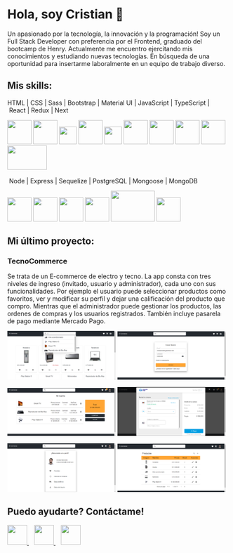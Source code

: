 # Hola, soy Cristian 👋

<p>
  Un apasionado por la tecnología, la innovación y la programación! Soy un Full Stack Developer con preferencia por el Frontend, graduado del bootcamp de Henry.
  Actualmente me encuentro ejercitando mis conocimientos y estudiando nuevas tecnologías. En búsqueda de una oportunidad para insertarme laboralmente en un equipo de trabajo diverso.
</p>

## Mis skills:

HTML&nbsp;|&nbsp;CSS&nbsp;|&nbsp;Sass&nbsp;|&nbsp;Bootstrap&nbsp;|&nbsp;Material UI&nbsp;|&nbsp;JavaScript&nbsp;|&nbsp;TypeScript&nbsp;|&nbsp;React&nbsp;|&nbsp;Redux&nbsp;|&nbsp;Next

<p>
  <a>
    <img src="https://raw.githubusercontent.com/yurijserrano/Github-Profile-Readme-Logos/master/others/html.svg" height="55" width="55" />
  </a>
  <a>
    <img src="https://raw.githubusercontent.com/yurijserrano/Github-Profile-Readme-Logos/master/others/css.svg" height="55" width="55" />
  </a>
  <a>
    <img src="https://upload.wikimedia.org/wikipedia/commons/thumb/9/96/Sass_Logo_Color.svg/245px-Sass_Logo_Color.svg.png" height="40" width="40" />
  </a>
  <a>
    <img src="https://cutewallpaper.org/24/bootstrap-logo-png/download-bootstrap-logo-in-vector-eps-svg-cdr-for-free--brandlogosnet.png" height="55" width="55" />
  </a>
  <a>
    <img src="https://camo.githubusercontent.com/4915c672a5aa2a0bb15d4ece78217ef9222c2cd99095841d0fd48abb55e1f8af/68747470733a2f2f75706c6f61642e77696b696d656469612e6f72672f77696b6970656469612f636f6d6d6f6e732f7468756d622f642f64632f4c6f676f5f6d6174657269616c5f64657369676e2e7376672f35313270782d4c6f676f5f6d6174657269616c5f64657369676e2e7376672e706e67" height="40" width="40" />
  </a>
  <a>
    <img src="https://raw.githubusercontent.com/yurijserrano/Github-Profile-Readme-Logos/master/programming%20languages/javascript.svg" height="55" width="55" />
  </a>
  <a>
    <img src="https://raw.githubusercontent.com/yurijserrano/Github-Profile-Readme-Logos/master/programming%20languages/typescript.svg" height="55" width="55" />
  </a>
  <a>
    <img src="https://raw.githubusercontent.com/yurijserrano/Github-Profile-Readme-Logos/master/frameworks/react.svg" height="55" width="55" />
  </a>
  <a>
    <img src="https://raw.githubusercontent.com/yurijserrano/Github-Profile-Readme-Logos/master/frameworks/redux.svg" height="55" width="55" />
  </a>
  <a>
    <img src="https://encrypted-tbn0.gstatic.com/images?q=tbn:ANd9GcQ2uYW06dp7DzGKN3FAe0Nvj3M-WttYSCF-SA&usqp=CAU" height="55" width="90" />
  </a>
</p>

&nbsp;Node&nbsp;|&nbsp;Express&nbsp;|&nbsp;Sequelize&nbsp;|&nbsp;PostgreSQL&nbsp;|&nbsp;Mongoose&nbsp;|&nbsp;MongoDB

<p>
  <a>
    <img src="https://raw.githubusercontent.com/yurijserrano/Github-Profile-Readme-Logos/master/frameworks/nodejs.svg" height="55" width="55" />
  </a>
  <a>
    <img src="https://camo.githubusercontent.com/28e93a1bfe79f991ddcd35f7833e8537f0e7b31aa326dfbe98fe7eb538b40b46/68747470733a2f2f63646e2e69636f6e2d69636f6e732e636f6d2f69636f6e73322f323431352f504e472f3531322f657870726573735f6f726967696e616c5f776f72646d61726b5f6c6f676f5f69636f6e5f3134363532382e706e67" height="55" width="55" />
  </a>
  <a>
    <img src="https://camo.githubusercontent.com/c7df0ed52a480ff725aac7ac3a11c8aedb6f60ea8ab01929c6adea9903589222/68747470733a2f2f63646e2e69636f6e2d69636f6e732e636f6d2f69636f6e73322f323130372f504e472f3531322f66696c655f747970655f73657175656c697a655f69636f6e5f3133303137332e706e67" height="55" width="55" />
  </a>
  <a>
    <img src="https://raw.githubusercontent.com/yurijserrano/Github-Profile-Readme-Logos/master/databases/postgresql.svg" height="55" width="55" />
  </a>
  <a>
    <img src="https://encrypted-tbn0.gstatic.com/images?q=tbn:ANd9GcRlo1WiHA_kxWS48IuEX39GF24thYMuECukzr3Q39DZQ27hxkH0ffOie1amCuQKfNYocLc&usqp=CAU" height="70" width="100" />
  </a>
  <a>
    <img src="https://encrypted-tbn0.gstatic.com/images?q=tbn:ANd9GcQcjvDGqzTInBWJTiQDhAIlKfDnPet_R2tk0A&usqp=CAU" height="55" width="55" />
  </a>
</p>

## Mi último proyecto:

<h3>TecnoCommerce</h3>

<p>
  Se trata de un E-commerce de electro y tecno. La app consta con tres niveles de ingreso (invitado, usuario y administrador), cada uno con sus funcionalidades. Por ejemplo el usuario puede seleccionar productos como favoritos, ver y modificar su perfil y dejar una calificación del producto que compro. Mientras que el administrador puede gestionar los productos, las ordenes de compras y los usuarios registrados. También incluye pasarela de pago mediante Mercado Pago.
</p>

<p>
  <img src="https://github.com/Cristian-M-B/Cristian-M-B/blob/main/projects/001.png" width="49%" />
  <img src="https://github.com/Cristian-M-B/Cristian-M-B/blob/main/projects/002.png" width="49%" />
</p>
<p>
  <img src="https://github.com/Cristian-M-B/Cristian-M-B/blob/main/projects/003.png" width="49%" />
  <img src="https://github.com/Cristian-M-B/Cristian-M-B/blob/main/projects/004.png" width="49%" />
</p>
<p>
  <img src="https://github.com/Cristian-M-B/Cristian-M-B/blob/main/projects/005.png" width="49%" />
  <img src="https://github.com/Cristian-M-B/Cristian-M-B/blob/main/projects/006.png" width="49%" />
</p>

## Puedo ayudarte? Contáctame!

<a href="https://www.linkedin.com/in/cristian-baronetto" target="_blank" rel="noreferrer">
  <img src="https://cdn-icons-png.flaticon.com/512/174/174857.png" height="45" width="45" />
</a>
&nbsp;&nbsp;
<a href="mailto:crisbaronetto@hotmail.com">
  <img src="https://cdn-icons-png.flaticon.com/512/732/732223.png" height="45" width="45" />
</a>
&nbsp;&nbsp;
<a href="https://cristianbaronetto.vercel.app/" target="_blank" rel="noreferrer">
  <img src="https://cdn-icons-png.flaticon.com/512/1786/1786083.png" height="45" width="45" />
</a>

<!--
**Cristian-M-B/Cristian-M-B** is a ✨ _special_ ✨ repository because its `README.md` (this file) appears on your GitHub profile.

Here are some ideas to get you started:

- 🔭 I’m currently working on ...
- 🌱 I’m currently learning ...
- 👯 I’m looking to collaborate on ...
- 🤔 I’m looking for help with ...
- 💬 Ask me about ...
- 📫 How to reach me: ...
- 😄 Pronouns: ...
- ⚡ Fun fact: ...
-->
